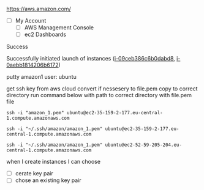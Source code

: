 
https://aws.amazon.com/

- [ ] My Account
	- [ ] AWS Management Console
	- [ ] ec2 Dashboards

Success

Successfully initiated launch of instances ([i-09ceb386c6b0dabd8](https://eu-central-1.console.aws.amazon.com/ec2/home?region=eu-central-1#Instances:instanceId=i-09ceb386c6b0dabd8), [i-0aebb1814206b6172](https://eu-central-1.console.aws.amazon.com/ec2/home?region=eu-central-1#Instances:instanceId=i-0aebb1814206b6172))

putty 
amazon1
user: ubuntu 

get ssh key from aws cloud
convert if nessesery to file.pem
copy to correct directory 
run command below with path to correct directory with file.pem file

```connection_aws
ssh -i "amazon_1.pem" ubuntu@ec2-35-159-2-177.eu-central-1.compute.amazonaws.com
```

```
ssh -i "~/.ssh/amazon/amazon_1.pem" ubuntu@ec2-35-159-2-177.eu-central-1.compute.amazonaws.com
```
```
ssh -i "~/.ssh/amazon/amazon_1.pem" ubuntu@ec2-52-59-205-204.eu-central-1.compute.amazonaws.com
```

when I create instances I can choose 
- [ ] cerate key pair 
- [ ] chose an existing key pair
